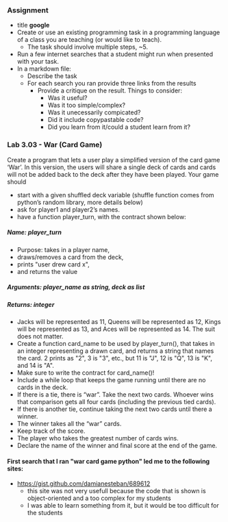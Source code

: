 ### Assignment
* title **google**
* Create or use an existing programming task in a programming language of a class you are teaching (or would like to teach).
  - The task should involve multiple steps, ~5.
* Run a few internet searches that a student might run when presented with your task.
* In a markdown file:
  - Describe the task
  - For each search you ran provide three links from the results
    - Provide a critique on the result. Things to consider:
      - Was it useful?
      - Was it too simple/complex?
      - Was it unecessarily compicated?
      - Did it include copypastable code?
      - Did you learn from it/could a student learn from it?
### Lab 3.03 - War (Card Game)
Create a program that lets a user play a simplified version of the card game ‘War’. In this version, the
users will share a single deck of cards and cards will not be added back to the deck after they have been
played.
Your game should
  - start with a given shuffled deck variable (shuffle function comes from python’s random library,
more details below)
  - ask for player1 and player2’s names.
  - have a function player_turn, with the contract shown below:
##### Name: player_turn
  - Purpose: takes in a player name,
  - draws/removes a card from the deck,
  - prints "user drew card x",
  - and returns the value
##### Arguments: player_name as string, deck as list
##### Returns: integer 
* Jacks will be represented as 11, Queens will be represented as 12, Kings will be represented as 13,
and Aces will be represented as 14. The suit does not matter.
* Create a function card_name to be used by player_turn(), that takes in an integer
representing a drawn card, and returns a string that names the card. 2 prints as "2", 3 is "3",
etc., but 11 is "J", 12 is "Q", 13 is "K", and 14 is "A".
* Make sure to write the contract for card_name()!
* Include a while loop that keeps the game running until there are no cards in the deck.
* If there is a tie, there is “war”. Take the next two cards. Whoever wins that comparison gets all four
cards (including the previous tied cards).
* If there is another tie, continue taking the next two cards until there a winner.
* The winner takes all the “war” cards.
* Keep track of the score.
* The player who takes the greatest number of cards wins.
* Declare the name of the winner and final score at the end of the game.

#### First search that I ran "war card game python" led me to the following sites:
- https://gist.github.com/damianesteban/689612
  - this site was not very usefull because the code that is shown is object-oriented and a too complex for my students
  - I was able to learn something from it, but it would be too difficult for the students

 
